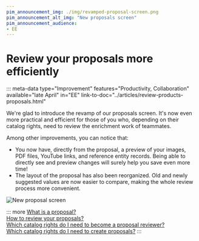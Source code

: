 ```yaml
---
pim_announcement_img: ./img/revamped-proposal-screen.png
pim_announcement_alt_img: "New proposals screen"
pim_announcement_audience:
- EE
---
```


# Review your proposals more efficiently
::: meta-data type="Improvement" features="Productivity, Collaboration" available="late April" in="EE" link-to-doc="../articles/review-products-proposals.html"

We're glad to introduce the revamp of our proposals screen. It's now even more practical and efficient for those of you who, depending on their catalog rights, need to review the enrichment work of teammates. 

Among other improvements, you can notice that:
- You now have, directly from the proposal, a preview of your images, PDF files, YouTube links, and reference entity records. Being able to directly see and preview changes will surely help you save even more time!
- The layout of the proposal has also been reorganized. Old and newly suggested values are now easier to compare, making the whole review process more convenient.

![New proposal screen](../img/revamped-proposal-screen.png)

::: more
[What is a proposal?](../articles/proposals-workflow.html)  
[How to review your proposals?](../articles/review-products-proposals.html)  
[Which catalog rights do I need to become a proposal reviewer?](../articles/access-rights-on-products.html#the-owner-right)  
[Which catalog rights do I need to create proposals?](../articles/access-rights-on-products.html#the-edition-right-2)
:::
